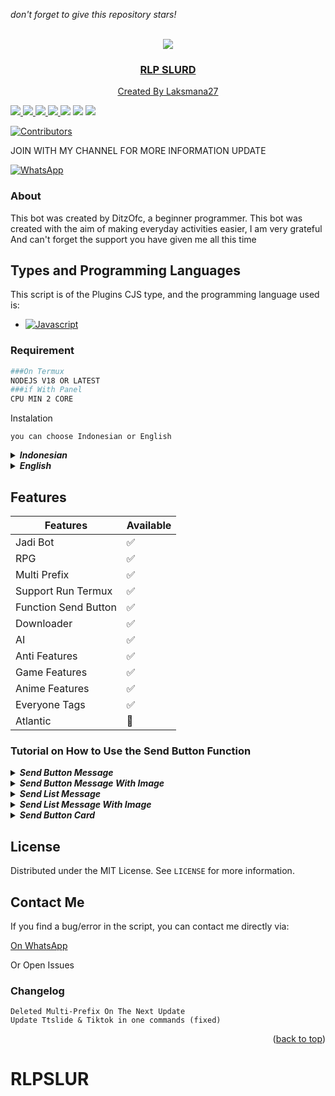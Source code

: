 *don't forget to give this repository stars!*

<a name="readme-top"></a>

<br />
<div align="center">
  <a href="https://github.com/DitzOfc-Expertise/Komari_Botz">
    <img src="https://telegra.ph/file/702d5ba4993c5196930c7.jpg">
  <h3 align="center">RLP SLURD</h3>
  <p align="center">
    Created By Laksmana27
 <p/>
</div>

<img src="https://badges.frapsoft.com/os/v1/open-source.svg?v=103)](https://github.com/ellerbrock/open-source-badges"/>
<a href="https://github.com/DitzOfc-Expertise/Komari_Botz"><img src="https://img.shields.io/github/watchers/DitzOfc-Expertise/Komari_Botz.svg"</a>
<a href="https://github.com/DitzOfc-Expertise/Komari_Botz"><img src="https://img.shields.io/github/stars/DitzOfc-Expertise/Komari_Botz.svg"</a>
<a href="https://github.com/DitzOfc-Expertise/Komari_Botz"><img src="https://img.shields.io/github/forks/DitzOfc-Expertise/Komari_Botz.svg"</a>
<a href="https://github.com/DitzOfc-Expertise/Komari_Botz"><img src="https://img.shields.io/github/repo-size/DitzOfc-Expertise/Komari_Botz.svg"></a>
<a href="https://github.com/DitzOfc-Expertise/Komari_Botz/issues"><img src="https://img.shields.io/github/issues/DitzOfc-Expertise/Komari_Botz"></a>
<img src="https://raw.githubusercontent.com/andreasbm/readme/master/assets/lines/colored.png"/>

[![Contributors][contributors-shield]][contributors-url]

JOIN WITH MY CHANNEL FOR MORE INFORMATION UPDATE

[![WhatsApp](https://img.shields.io/badge/WhatsApp-25D366?logo=whatsapp&logoColor=fff&style=flat)](https://whatsapp.com/channel/0029VaYyCtsHltYBaNA0DQ36)

### About
This bot was created by DitzOfc, a beginner programmer. This bot was created with the aim of making everyday activities easier, I am very grateful And can't forget the support you have given me all this time
 
## Types and Programming Languages 

This script is of the Plugins CJS type, and the programming language used is:

* [![Javascript][Javascript.js]][Javascript-url]

### Requirement

```sh
###On Termux
NODEJS V18 OR LATEST
###if With Panel
CPU MIN 2 CORE
```
<summary>Instalation</summary>

`you can choose Indonesian or English`
<details close="close">
<summary><i><b>Indonesian</b></i></summary>

***
### 1. Install Aplikasi [Termux](https://f-droid.org/repo/com.termux_118.apk)
> Setelah Install Aplikasi Termux, Silahkan Salin Teks Dibawah, Setelah Disalin Tempel Di Aplikasi Termux.
```
pkg update -y;pkg upgrade -y;pkg install nodejs -y;pkg install git -y;git clone https://github.com/DitzOfc-Expertise/Komari_Botz.git && cd Komari_Botz;rm -rf session.json;node index
```
### 2. Pairing Code & Scan
> Kamu juga bisa memilih opsi, antara pairing code atau scan
```sh
node index.js --pairing-code
```
> Ini adalah opsi perintah untuk scan
```sh
node index.js
```
***
</details><details close="close"><summary><i><b>English</b></i></summary>

***
### 1. Install The [Termux](https://f-droid.org/repo/com.termux_118.apk) App
> After Installing The Termux Application, Please Copy The Text Below, After Copying Paste In The Termux Application.
```
pkg update -y;pkg upgrade -y;pkg install nodejs -y;pkg install git -y;git clone https://github.com/DitzOfc-Expertise/Komari_Botz.git && cd Komari_Botz;rm -rf session.json;node index
```
### 2. Pairing Code & Scan
> You can choose the option between pairing code or scan
```sh
node index.js --pairing-code
```
> This is a command so that the script can connect to the scan option
```sh
node index.js
```
***
</details></details>

## Features

| Features | Available |
| -------- | --------- |
| Jadi Bot         | :white_check_mark: |
| RPG                 | :white_check_mark: |
| Multi Prefix | :white_check_mark: |
| Support Run Termux | :white_check_mark: |
| Function Send Button                  | :white_check_mark: |
| Downloader                 | :white_check_mark: | 
| AI                | :white_check_mark: |
| Anti Features           | :white_check_mark: |
| Game Features                  | :white_check_mark: |
| Anime Features                 | :white_check_mark: |
| Everyone Tags                 | :white_check_mark: | 
| Atlantic                 | :red_circle: | 

### Tutorial on How to Use the Send Button Function
<details close="close">
<summary><i><b>Send Button Message</b></i></summary>

***
```js
/**
  * ©DitzOfc
  **/
let buttons = [{ text: '', id: '' }]

conn.sendButtonMsg(jid, 'text', 'footer', buttons, quoted)
// Or
conn.sendButtonMsg(jid, 'text', 'footer', [{ text: '', id: '' }], quoted)
```
***
</details></details>
<details close="close"><summary><i><b>Send Button Message With Image</b></i></summary>

***
```js
/**
  * ©DitzOfc
  * The imageUrl part must be a string of url
  **/
let buttons = [{ text: '', id: '' }]
conn.sendButtonImg(jid, 'text', 'footer', buttons, imageUrl, quoted)
// or
conn.sendButtonImg(jid, 'text', 'footer', [{ text: '', id: '' }], imageUrl, quoted)
```
***
</details></details>
<details close="close">
<summary><i><b>Send List Message</b></i></summary>

  ***
```js
/**
  * ©DitzOfc
  **/
let sections = [{
  title: 'title',
  rows: [{
  header: 'header',
  title: 'title',
  description: 'description',
  id: 'id' 
}] 
}]

conn.sendListMsg(jid, 'text', 'footer', 'titleButton', sections, quoted)
```
***
</details></details>
<details close="close">
<summary><i><b>Send List Message With Image</b></i></summary>

***
```js
/**
  * ©DitzOfc
  * The imageUrl part must be a string of url
  **/
let sections = [{
  title: 'title',
  rows: [{
  header: 'header',
  title: 'title',
  description: 'description',
  id: 'id' 
}] 
}]

conn.sendListImg(jid, 'text', 'footer', 'titleButton', sections, imageUrl, quoted)
```
***
</details></details>
<details close="close">
<summary><i><b>Send Button Card</b></i></summary>

***
```js
/**
  * ©DitzOfc
  * The imageUrl part must be a string of url
  * [cards] Must follow the example below
  * type = ['buttons', 'url']
  **/
  let cards = [
    {
      header: 'header',
      body: 'body',
      footer: 'footer',
      imageUrl: 'string',
      buttons: [
        {
          type: 'url',
          text: "text of buttons url",
          url: "https://example.com"
        },
        {
          type: 'buttons',
          text: "text of buttons",
          id: "quick_reply_id_1"
        }
      ]
    }
  ];

  await conn.sendButtonCard(jid, 'text', 'footer', cards, quoted);
```
***
</details></details>

## License

Distributed under the MIT License. See `LICENSE` for more information.

## Contact Me
If you find a bug/error in the script, you can contact me directly via:

[On WhatsApp](https://wa.me/6285717062467)

Or Open Issues

### Changelog
```
Deleted Multi-Prefix On The Next Update
Update Ttslide & Tiktok in one commands (fixed)
```
<p align="right">(<a href="#readme-top">back to top</a>)</p>

[contributors-shield]: https://img.shields.io/github/contributors/DitzOfc-Expertise/Komari_Botz.svg?style=for-the-badge
[contributors-url]: https://github.com/DitzOfc-Expertise/Komari_Botz/graphs/contributors
[Javascript.js]: https://shields.io/badge/JavaScript-F7DF1E?logo=JavaScript&logoColor=000&style=flat-square
[Javascript-url]: https://nodejs.org
# RLPSLUR
